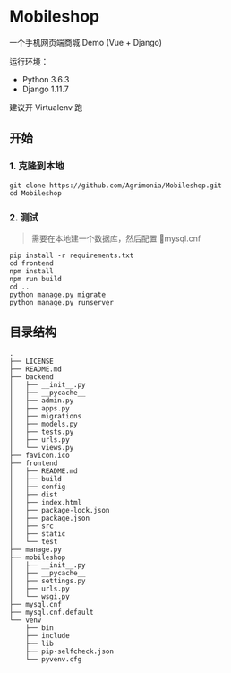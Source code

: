 # Mobileshop

一个手机网页端商城 Demo (Vue + Django)

运行环境：
- Python 3.6.3
- Django 1.11.7

建议开 Virtualenv 跑

## 开始

### 1. 克隆到本地

```
git clone https://github.com/Agrimonia/Mobileshop.git
cd Mobileshop
```

### 2. 测试

> 需要在本地建一个数据库，然后配置 mysql.cnf
```
pip install -r requirements.txt
cd frontend
npm install
npm run build
cd ..
python manage.py migrate
python manage.py runserver
```

## 目录结构

```
.
├── LICENSE
├── README.md
├── backend
│   ├── __init__.py
│   ├── __pycache__
│   ├── admin.py
│   ├── apps.py
│   ├── migrations
│   ├── models.py
│   ├── tests.py
│   ├── urls.py
│   └── views.py
├── favicon.ico
├── frontend
│   ├── README.md
│   ├── build
│   ├── config
│   ├── dist
│   ├── index.html
│   ├── package-lock.json
│   ├── package.json
│   ├── src
│   ├── static
│   └── test
├── manage.py
├── mobileshop
│   ├── __init__.py
│   ├── __pycache__
│   ├── settings.py
│   ├── urls.py
│   └── wsgi.py
├── mysql.cnf
├── mysql.cnf.default
└── venv
    ├── bin
    ├── include
    ├── lib
    ├── pip-selfcheck.json
    └── pyvenv.cfg
```
